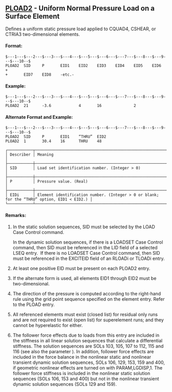 ## [PLOAD2](https://help.hexagonmi.com/bundle/MSC_Nastran_2022.4/page/Nastran_Combined_Book/qrg/bulkp/TOC.PLOAD2.xhtml) - Uniform Normal Pressure Load on a Surface Element

Defines a uniform static pressure load applied to CQUAD4, CSHEAR, or CTRIA3 two-dimensional elements.

#### Format:

```nastran
$---1---$---2---$---3---$---4---$---5---$---6---$---7---$---8---$---9---$---10--$
PLOAD2  SID     P       EID1    EID2    EID3    EID4    EID5    EID6    +       
+       EID7    EID8    -etc.-                                                  
```

#### Example:

```nastran
$---1---$---2---$---3---$---4---$---5---$---6---$---7---$---8---$---9---$---10--$
PLOAD2  21      -3.6            4       16              2                       
```

#### Alternate Format and Example:

```nastran
$---1---$---2---$---3---$---4---$---5---$---6---$---7---$---8---$---9---$---10--$
PLOAD2  SID     P       EID1    “THRU”  EID2                                    
PLOAD2  1       30.4    16      THRU    48                                      
```

```text
┌───────────┬────────────────────────────────────────────────────────────────────────────────────────────┐
│ Describer │ Meaning                                                                                    │
├───────────┼────────────────────────────────────────────────────────────────────────────────────────────┤
│ SID       │ Load set identification number. (Integer > 0)                                              │
├───────────┼────────────────────────────────────────────────────────────────────────────────────────────┤
│ P         │ Pressure value. (Real)                                                                     │
├───────────┼────────────────────────────────────────────────────────────────────────────────────────────┤
│ EIDi      │ Element identification number. (Integer > 0 or blank; for the “THRU” option, EID1 < EID2.) │
└───────────┴────────────────────────────────────────────────────────────────────────────────────────────┘
```

#### Remarks:

1. In the static solution sequences, SID must be selected by the LOAD Case Control command.

     In the dynamic solution sequences, if there is a LOADSET Case Control command, then SID must be referenced in the LID field of a selected LSEQ entry.  If there is no LOADSET Case Control command, then SID must be referenced in the EXCITEID field of an RLOADi or TLOADi entry.

2. At least one positive EID must be present on each PLOAD2 entry.
3. If the alternate form is used, all elements EID1 through EID2 must be two-dimensional.
4. The direction of the pressure is computed according to the right-hand rule using the grid point sequence specified on the element entry. Refer to the PLOAD entry.
5. All referenced elements must exist (closed list) for residual only runs and are not required to exist (open list) for superelement runs; and they cannot be hyperelastic for either.
6. The follower force effects due to loads from this entry are included in the stiffness in all linear solution sequences that calculate a differential stiffness. The solution sequences are SOLs 103, 105, 107 to 112, 115 and 116 (see also the parameter  ). In addition, follower force effects are included in the force balance in the nonlinear static and nonlinear transient dynamic solution sequences, SOLs 106, 129, 153, 159 and 400, if geometric nonlinear effects are turned on with PARAM,LGDISP,1. The follower force stiffness is included in the nonlinear static solution sequences (SOLs 106, 153 and 400) but not in the nonlinear transient dynamic solution sequences (SOLs 129 and 159).
